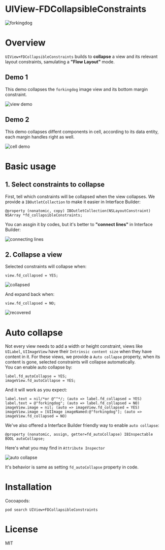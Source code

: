 # UIView-FDCollapsibleConstraints
![forkingdog](https://cloud.githubusercontent.com/assets/219689/7244961/4209de32-e816-11e4-87bc-b161c442d348.png)

# Overview
`UIView+FDCollapsibleConstraints` builds to **collapse** a view and its relevant layout constraints, samulating a **"Flow Layout"** mode.

## Demo 1 
This demo collapses the `forkingdog` image view and its bottom margin constraint.  

![view demo](https://github.com/forkingdog/UIView-FDCollapsibleConstraints/blob/master/Sceenshots/screenshot0.gif)  

## Demo 2

This demo collapses diffent components in cell, according to its data entity, each margin handles right as well.  

![cell demo](https://github.com/forkingdog/UIView-FDCollapsibleConstraints/blob/master/Sceenshots/screenshot1.gif)

# Basic usage

## 1. Select constraints to collapse
First, tell which constraints will be collapsed when the view collapses. We provide a `IBOutletCollection` to make it easier in Interface Builder:  

```
@property (nonatomic, copy) IBOutletCollection(NSLayoutConstraint) NSArray *fd_collapsibleConstraints;
```  

You can assgin it by codes, but it's better to **"connect lines"** in Interface Builder:   

![connecting lines](https://github.com/forkingdog/UIView-FDCollapsibleConstraints/blob/master/Sceenshots/screenshot2.gif)

## 2. Collapse a view

Selected constraints will collapse when:  

```
view.fd_collapsed = YES;
```
![collapsed](https://github.com/forkingdog/UIView-FDCollapsibleConstraints/blob/master/Sceenshots/screenshot5.png)

And expand back when:

```
view.fd_collapsed = NO;
```

![recovered](https://github.com/forkingdog/UIView-FDCollapsibleConstraints/blob/master/Sceenshots/screenshot6.png)

# Auto collapse

Not every view needs to add a width or height constraint, views like `UILabel`, `UIImageView` have their `Intrinsic content size` when they have content in it. For these views, we provide a `Auto collapse` property, when its content is gone, selected constraints will collapse automatically.  
You can enable auto collapse by:  

```
label.fd_autoCollapse = YES;
imageView.fd_autoCollapse = YES;
```

And it will work as you expect: 

```
label.text = nil/*or @""*/; (auto => label.fd_collapsed = YES)
label.text = @"forkingdog"; (auto => label.fd_collapsed = NO)
imageView.image = nil; (auto => imageView.fd_collapsed = YES)
imageView.image = [UIImage imageNamed:@"forkingdog"]; (auto => imageView.fd_collapsed = NO)
```

We've also offered a Interface Builder friendly way to enable `auto collapse`:  

```
@property (nonatomic, assign, getter=fd_autoCollapse) IBInspectable BOOL autoCollapse;
```

Here's what you may find in `Attribute Inspector`

![auto collapse](https://github.com/forkingdog/UIView-FDCollapsibleConstraints/blob/master/Sceenshots/screenshot4.png)

It's behavior is same as setting `fd_autoCollapse` property in code.

# Installation  

Cocoapods: 
```
pod search UIView+FDCollapsibleConstraints
```

# License
MIT
